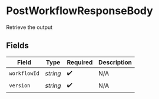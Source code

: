 # PostWorkflowResponseBody

Retrieve the output


## Fields

| Field              | Type               | Required           | Description        |
| ------------------ | ------------------ | ------------------ | ------------------ |
| `workflowId`       | *string*           | :heavy_check_mark: | N/A                |
| `version`          | *string*           | :heavy_check_mark: | N/A                |